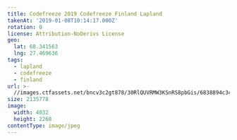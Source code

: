```yaml
---
title: Codefreeze 2019 Codefreeze Finland Lapland
takenAt: '2019-01-08T10:14:17.000Z'
rotation: 0
license: Attribution-NoDerivs License
geo:
  lat: 68.341563
  lng: 27.469636
tags:
  - lapland
  - codefreeze
  - finland
url: >-
  //images.ctfassets.net/bncv3c2gt878/30RlQUVRMW3KSnRS8pbGis/6838894c3caf95607cfc23f484029051/codefreeze-2019-codefreeze-finland-lapland_39773160583_o
size: 2135778
image:
  width: 4032
  height: 2268
contentType: image/jpeg
---
```


